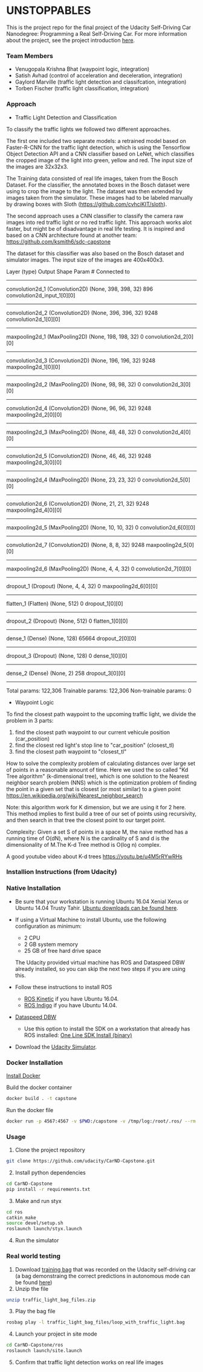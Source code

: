 UNSTOPPABLES
================================================

This is the project repo for the final project of the Udacity Self-Driving Car Nanodegree: Programming a Real Self-Driving Car. For more information about the project, see the project introduction [here](https://classroom.udacity.com/nanodegrees/nd013/parts/6047fe34-d93c-4f50-8336-b70ef10cb4b2/modules/e1a23b06-329a-4684-a717-ad476f0d8dff/lessons/462c933d-9f24-42d3-8bdc-a08a5fc866e4/concepts/5ab4b122-83e6-436d-850f-9f4d26627fd9).

### Team Members
- Venugopala Krishna Bhat (waypoint logic, integration)
- Satish Avhad (control of acceleration and deceleration, integration)
- Gaylord Marville (traffic light detection and classifcation, integration)
- Torben Fischer (traffic light classification, integration)

### Approach

* Traffic Light Detection and Classification

To classify the traffic lights we followed two different approaches. 

The first one included two separate models: a retrained model based on Faster-R-CNN for the traffic light detection, which is using the Tensorflow Object Detection API and a CNN classifier based on LeNet, which classifies the cropped image of the light into green, yellow and red. The input size of the images are 32x32x3. 

The Training data consisted of real life images, taken from the Bosch Dataset. For the classifier, the annotated boxes in the Bosch dataset were using to crop the image to the light. The dataset was then extended by images taken from the simulator. These images had to be labeled manually by drawing boxes with Sloth (https://github.com/cvhciKIT/sloth).

The second approach uses a CNN classifier to classify the camera raw images into red traffic light or no red traffic light. This approach works alot faster, but might be of disadvantage in real life testing. It is inspired and based on a CNN architecture found at another team: https://github.com/ksmith6/sdc-capstone 

The dataset for this classifier was also based on the Bosch dataset and simulator images. The input size of the images are 400x400x3. 


Layer (type)                     Output Shape          Param #     Connected to                     
____________________________________________________________________________________________________
convolution2d_1 (Convolution2D)  (None, 398, 398, 32)  896         convolution2d_input_1[0][0]      
____________________________________________________________________________________________________
convolution2d_2 (Convolution2D)  (None, 396, 396, 32)  9248        convolution2d_1[0][0]            
____________________________________________________________________________________________________
maxpooling2d_1 (MaxPooling2D)    (None, 198, 198, 32)  0           convolution2d_2[0][0]            
____________________________________________________________________________________________________
convolution2d_3 (Convolution2D)  (None, 196, 196, 32)  9248        maxpooling2d_1[0][0]             
____________________________________________________________________________________________________
maxpooling2d_2 (MaxPooling2D)    (None, 98, 98, 32)    0           convolution2d_3[0][0]            
____________________________________________________________________________________________________
convolution2d_4 (Convolution2D)  (None, 96, 96, 32)    9248        maxpooling2d_2[0][0]             
____________________________________________________________________________________________________
maxpooling2d_3 (MaxPooling2D)    (None, 48, 48, 32)    0           convolution2d_4[0][0]            
____________________________________________________________________________________________________
convolution2d_5 (Convolution2D)  (None, 46, 46, 32)    9248        maxpooling2d_3[0][0]             
____________________________________________________________________________________________________
maxpooling2d_4 (MaxPooling2D)    (None, 23, 23, 32)    0           convolution2d_5[0][0]            
____________________________________________________________________________________________________
convolution2d_6 (Convolution2D)  (None, 21, 21, 32)    9248        maxpooling2d_4[0][0]             
____________________________________________________________________________________________________
maxpooling2d_5 (MaxPooling2D)    (None, 10, 10, 32)    0           convolution2d_6[0][0]            
____________________________________________________________________________________________________
convolution2d_7 (Convolution2D)  (None, 8, 8, 32)      9248        maxpooling2d_5[0][0]             
____________________________________________________________________________________________________
maxpooling2d_6 (MaxPooling2D)    (None, 4, 4, 32)      0           convolution2d_7[0][0]            
____________________________________________________________________________________________________
dropout_1 (Dropout)              (None, 4, 4, 32)      0           maxpooling2d_6[0][0]             
____________________________________________________________________________________________________
flatten_1 (Flatten)              (None, 512)           0           dropout_1[0][0]                  
____________________________________________________________________________________________________
dropout_2 (Dropout)              (None, 512)           0           flatten_1[0][0]                  
____________________________________________________________________________________________________
dense_1 (Dense)                  (None, 128)           65664       dropout_2[0][0]                  
____________________________________________________________________________________________________
dropout_3 (Dropout)              (None, 128)           0           dense_1[0][0]                    
____________________________________________________________________________________________________
dense_2 (Dense)                  (None, 2)             258         dropout_3[0][0]                  
____________________________________________________________________________________________________
Total params: 122,306
Trainable params: 122,306
Non-trainable params: 0

* Waypoint Logic


To find the closest path waypoint to the upcoming traffic light, we divide the problem in 3 parts:

1) find the closest path waypoint to our current vehicule position (car_position)
2) find the closest red light's stop line to "car_position" (closest_tl)
3) find the closest path waypoint to "closest_tl"

How to solve the complexity problem of calculating distances over large
set of points in a reasonable amount of time. Here we used the so called "Kd Tree algorithm"
(k-dimensional tree), which is one solution to the Nearest neighbor search problem (NNS)
which is the optimization problem of finding the point in a given set that is closest
(or most similar) to a given point https://en.wikipedia.org/wiki/Nearest_neighbor_search

Note: this algorithm work for K dimension, but we are using it for 2 here.
This method implies to first build a tree of our set of points using recursivity,
and then search in that tree the closest point to our target point.

Complexity:
Given a set S of points in a space M, the naive method has a running time of O(dN), where N is the cardinality of S and d is the dimensionality of M.The K-d Tree method is O(log n) complex.

A good youtube video about K-d trees https://youtu.be/u4M5rRYwRHs



### Installion Instructions (from Udacity)

### Native Installation

* Be sure that your workstation is running Ubuntu 16.04 Xenial Xerus or Ubuntu 14.04 Trusty Tahir. [Ubuntu downloads can be found here](https://www.ubuntu.com/download/desktop).
* If using a Virtual Machine to install Ubuntu, use the following configuration as minimum:
  * 2 CPU
  * 2 GB system memory
  * 25 GB of free hard drive space

  The Udacity provided virtual machine has ROS and Dataspeed DBW already installed, so you can skip the next two steps if you are using this.

* Follow these instructions to install ROS
  * [ROS Kinetic](http://wiki.ros.org/kinetic/Installation/Ubuntu) if you have Ubuntu 16.04.
  * [ROS Indigo](http://wiki.ros.org/indigo/Installation/Ubuntu) if you have Ubuntu 14.04.
* [Dataspeed DBW](https://bitbucket.org/DataspeedInc/dbw_mkz_ros)
  * Use this option to install the SDK on a workstation that already has ROS installed: [One Line SDK Install (binary)](https://bitbucket.org/DataspeedInc/dbw_mkz_ros/src/81e63fcc335d7b64139d7482017d6a97b405e250/ROS_SETUP.md?fileviewer=file-view-default)
* Download the [Udacity Simulator](https://github.com/udacity/CarND-Capstone/releases/tag/v1.2).

### Docker Installation
[Install Docker](https://docs.docker.com/engine/installation/)

Build the docker container
```bash
docker build . -t capstone
```

Run the docker file
```bash
docker run -p 4567:4567 -v $PWD:/capstone -v /tmp/log:/root/.ros/ --rm -it capstone
```

### Usage

1. Clone the project repository
```bash
git clone https://github.com/udacity/CarND-Capstone.git
```

2. Install python dependencies
```bash
cd CarND-Capstone
pip install -r requirements.txt
```
3. Make and run styx
```bash
cd ros
catkin_make
source devel/setup.sh
roslaunch launch/styx.launch
```
4. Run the simulator

### Real world testing
1. Download [training bag](https://drive.google.com/file/d/0B2_h37bMVw3iYkdJTlRSUlJIamM/view?usp=sharing) that was recorded on the Udacity self-driving car (a bag demonstraing the correct predictions in autonomous mode can be found [here](https://drive.google.com/open?id=0B2_h37bMVw3iT0ZEdlF4N01QbHc))
2. Unzip the file
```bash
unzip traffic_light_bag_files.zip
```
3. Play the bag file
```bash
rosbag play -l traffic_light_bag_files/loop_with_traffic_light.bag
```
4. Launch your project in site mode
```bash
cd CarND-Capstone/ros
roslaunch launch/site.launch
```
5. Confirm that traffic light detection works on real life images
